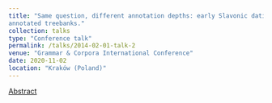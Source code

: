 ```yaml
---
title: "Same question, different annotation depths: early Slavonic dative absolute in deeply versus shallowly
annotated treebanks."
collection: talks
type: "Conference talk"
permalink: /talks/2014-02-01-talk-2
venue: "Grammar & Corpora International Conference"
date: 2020-11-02
location: "Kraków (Poland)"
---
```


[Abstract](https://gac2020.ijp.pan.pl/GaC_2020_paper_25.pdf)